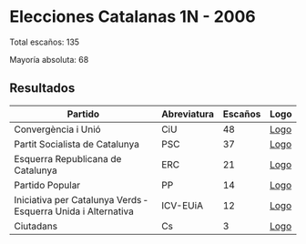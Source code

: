 # Elecciones Catalanas 1N - 2006

Total escaños: 135

Mayoría absoluta: 68

## Resultados

| Partido | Abreviatura | Escaños | Logo |
| - | - | - | - |
| Convergència i Unió | CiU | 48 | [Logo](https://github.com/playzzz/Pactos/blob/master/Logos/CIU.jpg?raw=true)
| Partit Socialista de Catalunya | PSC | 37 | [Logo](https://github.com/playzzz/Pactos/blob/master/Logos/PSC.jpg?raw=true)
| Esquerra Republicana de Catalunya | ERC | 21 | [Logo](https://github.com/playzzz/Pactos/blob/master/Logos/ERC.jpg?raw=true)
| Partido Popular | PP | 14 | [Logo](https://github.com/playzzz/Pactos/blob/master/Logos/PP.jpg?raw=true)
| Iniciativa per Catalunya Verds ‑ Esquerra Unida i Alternativa | ICV-EUiA | 12 | [Logo](https://github.com/playzzz/Pactos/blob/master/Logos/ICV.jpg?raw=true)
| Ciutadans | Cs | 3 | [Logo](https://github.com/playzzz/Pactos/blob/master/Logos/Cs.jpg?raw=true)
